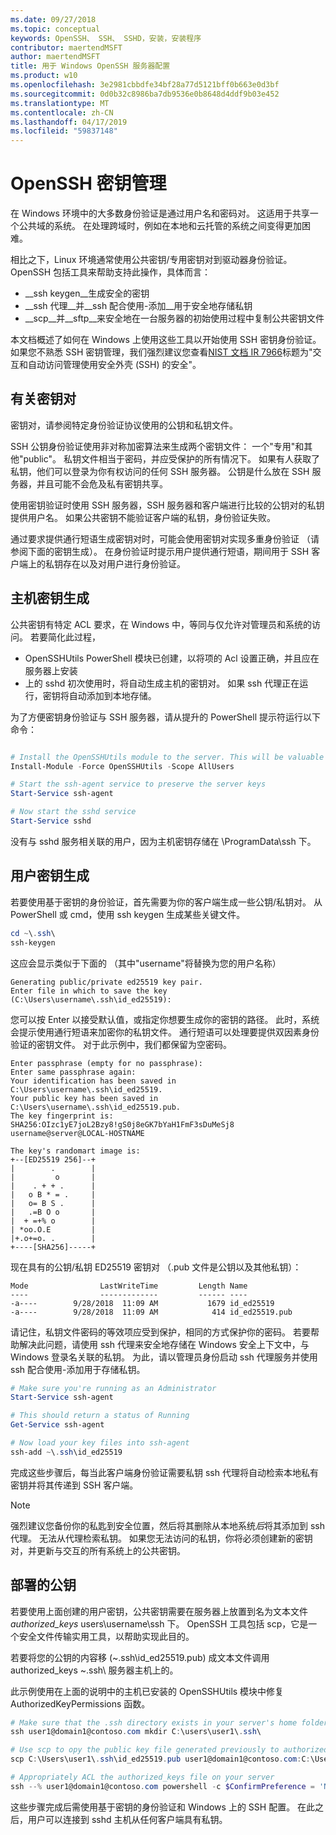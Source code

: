 ```yaml
---
ms.date: 09/27/2018
ms.topic: conceptual
keywords: OpenSSH、 SSH、 SSHD，安装，安装程序
contributor: maertendMSFT
author: maertendMSFT
title: 用于 Windows OpenSSH 服务器配置
ms.product: w10
ms.openlocfilehash: 3e2981cbbdfe34bf28a77d5121bff0b663e0d3bf
ms.sourcegitcommit: 0d0b32c8986ba7db9536e0b8648d4ddf9b03e452
ms.translationtype: MT
ms.contentlocale: zh-CN
ms.lasthandoff: 04/17/2019
ms.locfileid: "59837148"
---
```

# <a name="openssh-key-management"></a>OpenSSH 密钥管理

在 Windows 环境中的大多数身份验证是通过用户名和密码对。
这适用于共享一个公共域的系统。 在处理跨域时，例如在本地和云托管的系统之间变得更加困难。

相比之下，Linux 环境通常使用公共密钥/专用密钥对到驱动器身份验证。
OpenSSH 包括工具来帮助支持此操作，具体而言：

* __ssh keygen__生成安全的密钥
* __ssh 代理__并__ssh 配合使用-添加__用于安全地存储私钥
* __scp__并__sftp__来安全地在一台服务器的初始使用过程中复制公共密钥文件

本文档概述了如何在 Windows 上使用这些工具以开始使用 SSH 密钥身份验证。 如果您不熟悉 SSH 密钥管理，我们强烈建议您查看[NIST 文档 IR 7966](http://nvlpubs.nist.gov/nistpubs/ir/2015/NIST.IR.7966.pdf)标题为"交互和自动访问管理使用安全外壳 (SSH) 的安全"。

## <a name="about-key-pairs"></a>有关密钥对

密钥对，请参阅特定身份验证协议使用的公钥和私钥文件。 

SSH 公钥身份验证使用非对称加密算法来生成两个密钥文件： 一个"专用"和其他"public"。 私钥文件相当于密码，并应受保护的所有情况下。 如果有人获取了私钥，他们可以登录为你有权访问的任何 SSH 服务器。 公钥是什么放在 SSH 服务器，并且可能不会危及私有密钥共享。

使用密钥验证时使用 SSH 服务器，SSH 服务器和客户端进行比较的公钥对的私钥提供用户名。 如果公共密钥不能验证客户端的私钥，身份验证失败。 

通过要求提供通行短语生成密钥对时，可能会使用密钥对实现多重身份验证 （请参阅下面的密钥生成）。 在身份验证时提示用户提供通行短语，期间用于 SSH 客户端上的私钥存在以及对用户进行身份验证。 

## <a name="host-key-generation"></a>主机密钥生成

公共密钥有特定 ACL 要求，在 Windows 中，等同与仅允许对管理员和系统的访问。 若要简化此过程， 

* OpenSSHUtils PowerShell 模块已创建，以将项的 Acl 设置正确，并且应在服务器上安装
* 上的 sshd 初次使用时，将自动生成主机的密钥对。 如果 ssh 代理正在运行，密钥将自动添加到本地存储。 

为了方便密钥身份验证与 SSH 服务器，请从提升的 PowerShell 提示符运行以下命令：

```powershell

# Install the OpenSSHUtils module to the server. This will be valuable when deploying user keys.
Install-Module -Force OpenSSHUtils -Scope AllUsers

# Start the ssh-agent service to preserve the server keys
Start-Service ssh-agent

# Now start the sshd service
Start-Service sshd
```

没有与 sshd 服务相关联的用户，因为主机密钥存储在 \ProgramData\ssh 下。


## <a name="user-key-generation"></a>用户密钥生成

若要使用基于密钥的身份验证，首先需要为你的客户端生成一些公钥/私钥对。 从 PowerShell 或 cmd，使用 ssh keygen 生成某些关键文件。

```powershell
cd ~\.ssh\
ssh-keygen
```

这应会显示类似于下面的 （其中"username"将替换为您的用户名称）

```
Generating public/private ed25519 key pair.
Enter file in which to save the key (C:\Users\username\.ssh\id_ed25519):
```

您可以按 Enter 以接受默认值，或指定你想要生成你的密钥的路径。 此时，系统会提示使用通行短语来加密你的私钥文件。
通行短语可以处理要提供双因素身份验证的密钥文件。 对于此示例中，我们都保留为空密码。 

```
Enter passphrase (empty for no passphrase): 
Enter same passphrase again: 
Your identification has been saved in C:\Users\username\.ssh\id_ed25519.
Your public key has been saved in C:\Users\username\.ssh\id_ed25519.pub.
The key fingerprint is: 
SHA256:OIzc1yE7joL2Bzy8!gS0j8eGK7bYaH1FmF3sDuMeSj8 username@server@LOCAL-HOSTNAME

The key's randomart image is:
+--[ED25519 256]--+
|        .        |
|         o       |
|    . + + .      |
|   o B * = .     |
|   o= B S .      |
|   .=B O o       |
|  + =+% o        |
| *oo.O.E         |
|+.o+=o. .        |
+----[SHA256]-----+
```

现在具有的公钥/私钥 ED25519 密钥对 （.pub 文件是公钥以及其他私钥）：

```
Mode                LastWriteTime         Length Name
----                -------------         ------ ----
-a----        9/28/2018  11:09 AM           1679 id_ed25519
-a----        9/28/2018  11:09 AM            414 id_ed25519.pub
```

请记住，私钥文件密码的等效项应受到保护，相同的方式保护你的密码。
若要帮助解决此问题，请使用 ssh 代理来安全地存储在 Windows 安全上下文中，与 Windows 登录名关联的私钥。 为此，请以管理员身份启动 ssh 代理服务并使用 ssh 配合使用-添加用于存储私钥。 

```powershell
# Make sure you're running as an Administrator
Start-Service ssh-agent

# This should return a status of Running
Get-Service ssh-agent

# Now load your key files into ssh-agent
ssh-add ~\.ssh\id_ed25519

```

完成这些步骤后，每当此客户端身份验证需要私钥 ssh 代理将自动检索本地私有密钥并将其传递到 SSH 客户端。

> [!NOTE]
> 强烈建议您备份你的私匙到安全位置，然后将其删除从本地系统*后*将其添加到 ssh 代理。
> 无法从代理检索私钥。
> 如果您无法访问的私钥，你将必须创建新的密钥对，并更新与交互的所有系统上的公共密钥。

## <a name="deploying-the-public-key"></a>部署的公钥

若要使用上面创建的用户密钥，公共密钥需要在服务器上放置到名为文本文件*authorized_keys* users\username\ssh 下。 OpenSSH 工具包括 scp，它是一个安全文件传输实用工具，以帮助实现此目的。

若要将您的公钥的内容移 (~\.ssh\id_ed25519.pub) 成文本文件调用 authorized_keys ~\.ssh\ 服务器主机上的。

此示例使用在上面的说明中的主机已安装的 OpenSSHUtils 模块中修复 AuthorizedKeyPermissions 函数。

```powershell
# Make sure that the .ssh directory exists in your server's home folder
ssh user1@domain1@contoso.com mkdir C:\users\user1\.ssh\

# Use scp to opy the public key file generated previously to authorized_keys on your server
scp C:\Users\user1\.ssh\id_ed25519.pub user1@domain1@contoso.com:C:\Users\user1\.ssh\authorized_keys

# Appropriately ACL the authorized_keys file on your server  
ssh --% user1@domain1@contoso.com powershell -c $ConfirmPreference = 'None'; Repair-AuthorizedKeyPermission C:\Users\user1\.ssh\authorized_keys
```

这些步骤完成后需使用基于密钥的身份验证和 Windows 上的 SSH 配置。
在此之后，用户可以连接到 sshd 主机从任何客户端具有私钥。

